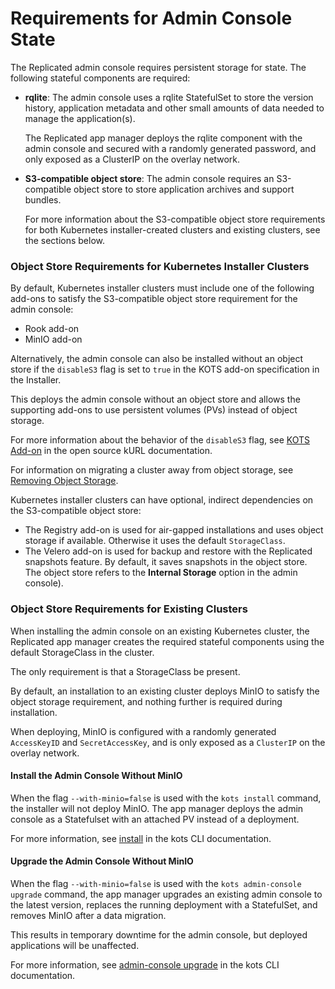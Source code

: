 # Requirements for Admin Console State

The Replicated admin console requires persistent storage for state. The following stateful components are required:

* **rqlite**: The admin console uses a rqlite StatefulSet to store the version history, application metadata and other small amounts of data needed to manage the application(s).

   The Replicated app manager deploys the rqlite component with the admin console and secured with a randomly generated password, and only exposed as a ClusterIP on the overlay network.

* **S3-compatible object store**: The admin console requires an S3-compatible object store to store application archives and support bundles.

   For more information about the S3-compatible object store requirements for both Kubernetes installer-created clusters and existing clusters, see the sections below.

### Object Store Requirements for Kubernetes Installer Clusters

By default, Kubernetes installer clusters must include one of the following add-ons to satisfy the S3-compatible object store requirement for the admin console:
* Rook add-on
* MinIO add-on

Alternatively, the admin console can also be installed without an object store if the `disableS3` flag is set to `true` in the KOTS add-on specification in the Installer.

This deploys the admin console without an object store and allows the supporting add-ons to use persistent volumes (PVs) instead of object storage.

For more information about the behavior of the `disableS3` flag, see [KOTS Add-on](https://kurl.sh/docs/add-ons/kotsadm) in the open source kURL documentation.

For information on migrating a cluster away from object storage, see [Removing Object Storage](https://kurl.sh/docs/install-with-kurl/removing-object-storage).

Kubernetes installer clusters can have optional, indirect dependencies on the S3-compatible object store:

* The Registry add-on is used for air-gapped installations and uses object storage if available. Otherwise it uses the default `StorageClass`.
* The Velero add-on is used for backup and restore with the Replicated snapshots feature. By default, it saves snapshots in the object store. The object store refers to the **Internal Storage** option in the admin console).

### Object Store Requirements for Existing Clusters

When installing the admin console on an existing Kubernetes cluster, the Replicated app manager creates the required stateful components using the default StorageClass in the cluster.

The only requirement is that a StorageClass be present.

By default, an installation to an existing cluster deploys MinIO to satisfy the object storage requirement, and nothing further is required during installation.

When deploying, MinIO is configured with a randomly generated `AccessKeyID` and `SecretAccessKey`, and is only exposed as a `ClusterIP` on the overlay network.

#### Install the Admin Console Without MinIO

When the flag `--with-minio=false` is used with the `kots install` command, the installer will not deploy MinIO. The app manager deploys the admin console as a Statefulset with an attached PV instead of a deployment.

For more information, see [install](../reference/kots-cli-install/) in the kots CLI documentation.

#### Upgrade the Admin Console Without MinIO

When the flag `--with-minio=false` is used with the `kots admin-console upgrade` command,  the app manager upgrades an existing admin console to the latest version, replaces the running deployment with a StatefulSet, and removes MinIO after a data migration.

This results in temporary downtime for the admin console, but deployed applications will be unaffected.

For more information, see [admin-console upgrade](../reference/kots-cli-admin-console-upgrade/) in the kots CLI documentation.
